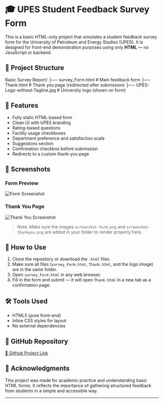 # 🎓 UPES Student Feedback Survey Form

This is a basic HTML-only project that simulates a student feedback survey form for the University of Petroleum and Energy Studies (UPES). It is designed for front-end demonstration purposes using only **HTML** — no JavaScript or backend.

## 📁 Project Structure
  Basic Survey Report/
  ├── survey_Form.html # Main feedback form
  ├── Thank.html # Thank you page (redirected after submission)
  ├── UPES-Logo-without-Tagline.jpg # University logo (shown on form)

  
## 📝 Features

- Fully static HTML-based form
- Clean UI with UPES branding
- Rating-based questions
- Facility usage checkboxes
- Department preference and satisfaction scale
- Suggestions section
- Confirmation checkbox before submission
- Redirects to a custom thank-you page

## 📸 Screenshots

### Form Preview

![Form Screenshot](./screenshot-form.png)

### Thank You Page

![Thank You Screenshot](./screenshot-thankyou.png)

> Note: Make sure the images `screenshot-form.png` and `screenshot-thankyou.png` are added in your folder to render properly here.

## 🚀 How to Use

1. Clone the repository or download the `.html` files.
2. Make sure all files (`survey_Form.html`, `Thank.html`, and the logo image) are in the same folder.
3. Open `survey_Form.html` in any web browser.
4. Fill in the form and submit — it will open `Thank.html` in a new tab as a confirmation page.

## 🛠️ Tools Used

- HTML5 (pure front-end)
- Inline CSS styles for layout
- No external dependencies

## 📂 GitHub Repository

[🔗 GitHub Project Link](https://github.com/Siddharth-UPES/Smaller-Projects/tree/main/Basic%20Survey%20Report)

## 🙏 Acknowledgments

This project was made for academic practice and understanding basic HTML forms. It reflects the importance of gathering structured feedback from students in a simple and accessible way.

---


